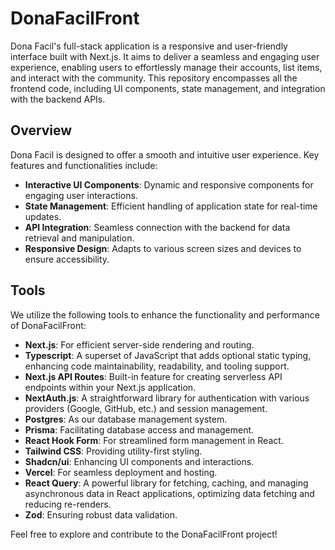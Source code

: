 # DonaFacilFront

Dona Facil's full-stack application is a responsive and user-friendly interface built with Next.js. It aims to deliver a seamless and engaging user experience, enabling users to effortlessly manage their accounts, list items, and interact with the community. This repository encompasses all the frontend code, including UI components, state management, and integration with the backend APIs.

## Overview

Dona Facil is designed to offer a smooth and intuitive user experience. Key features and functionalities include:

- **Interactive UI Components**: Dynamic and responsive components for engaging user interactions.
- **State Management**: Efficient handling of application state for real-time updates.
- **API Integration**: Seamless connection with the backend for data retrieval and manipulation.
- **Responsive Design**: Adapts to various screen sizes and devices to ensure accessibility.

## Tools

We utilize the following tools to enhance the functionality and performance of DonaFacilFront:

- **Next.js**: For efficient server-side rendering and routing.
- **Typescript**: A superset of JavaScript that adds optional static typing, enhancing code maintainability, readability, and tooling support.
- **Next.js API Routes**: Built-in feature for creating serverless API endpoints within your Next.js application.
- **NextAuth.js**: A straightforward library for authentication with various providers (Google, GitHub, etc.) and session management.
- **Postgres**: As our database management system.
- **Prisma**: Facilitating database access and management.
- **React Hook Form**: For streamlined form management in React.
- **Tailwind CSS**: Providing utility-first styling.
- **Shadcn/ui**: Enhancing UI components and interactions.
- **Vercel**: For seamless deployment and hosting.
- **React Query**: A powerful library for fetching, caching, and managing asynchronous data in React applications, optimizing data fetching and reducing re-renders.
- **Zod**: Ensuring robust data validation.

Feel free to explore and contribute to the DonaFacilFront project!
